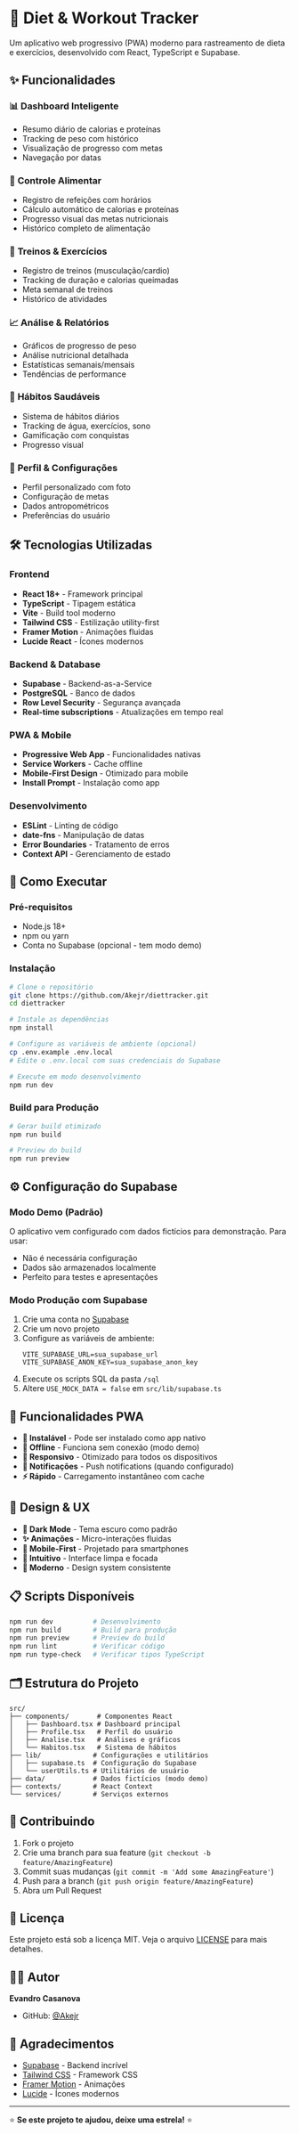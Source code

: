 # 🎯 Diet & Workout Tracker

Um aplicativo web progressivo (PWA) moderno para rastreamento de dieta e exercícios, desenvolvido com React, TypeScript e Supabase.

## ✨ Funcionalidades

### 📊 **Dashboard Inteligente**
- Resumo diário de calorias e proteínas
- Tracking de peso com histórico
- Visualização de progresso com metas
- Navegação por datas

### 🥗 **Controle Alimentar**
- Registro de refeições com horários
- Cálculo automático de calorias e proteínas
- Progresso visual das metas nutricionais
- Histórico completo de alimentação

### 💪 **Treinos & Exercícios**
- Registro de treinos (musculação/cardio)
- Tracking de duração e calorias queimadas
- Meta semanal de treinos
- Histórico de atividades

### 📈 **Análise & Relatórios**
- Gráficos de progresso de peso
- Análise nutricional detalhada
- Estatísticas semanais/mensais
- Tendências de performance

### 🎯 **Hábitos Saudáveis**
- Sistema de hábitos diários
- Tracking de água, exercícios, sono
- Gamificação com conquistas
- Progresso visual

### 👤 **Perfil & Configurações**
- Perfil personalizado com foto
- Configuração de metas
- Dados antropométricos
- Preferências do usuário

## 🛠️ Tecnologias Utilizadas

### **Frontend**
- **React 18+** - Framework principal
- **TypeScript** - Tipagem estática
- **Vite** - Build tool moderno
- **Tailwind CSS** - Estilização utility-first
- **Framer Motion** - Animações fluidas
- **Lucide React** - Ícones modernos

### **Backend & Database**
- **Supabase** - Backend-as-a-Service
- **PostgreSQL** - Banco de dados
- **Row Level Security** - Segurança avançada
- **Real-time subscriptions** - Atualizações em tempo real

### **PWA & Mobile**
- **Progressive Web App** - Funcionalidades nativas
- **Service Workers** - Cache offline
- **Mobile-First Design** - Otimizado para mobile
- **Install Prompt** - Instalação como app

### **Desenvolvimento**
- **ESLint** - Linting de código
- **date-fns** - Manipulação de datas
- **Error Boundaries** - Tratamento de erros
- **Context API** - Gerenciamento de estado

## 🚀 Como Executar

### **Pré-requisitos**
- Node.js 18+ 
- npm ou yarn
- Conta no Supabase (opcional - tem modo demo)

### **Instalação**

```bash
# Clone o repositório
git clone https://github.com/Akejr/diettracker.git
cd diettracker

# Instale as dependências
npm install

# Configure as variáveis de ambiente (opcional)
cp .env.example .env.local
# Edite o .env.local com suas credenciais do Supabase

# Execute em modo desenvolvimento
npm run dev
```

### **Build para Produção**

```bash
# Gerar build otimizado
npm run build

# Preview do build
npm run preview
```

## ⚙️ Configuração do Supabase

### **Modo Demo (Padrão)**
O aplicativo vem configurado com dados fictícios para demonstração. Para usar:
- Não é necessária configuração
- Dados são armazenados localmente
- Perfeito para testes e apresentações

### **Modo Produção com Supabase**
1. Crie uma conta no [Supabase](https://supabase.com)
2. Crie um novo projeto
3. Configure as variáveis de ambiente:
   ```env
   VITE_SUPABASE_URL=sua_supabase_url
   VITE_SUPABASE_ANON_KEY=sua_supabase_anon_key
   ```
4. Execute os scripts SQL da pasta `/sql`
5. Altere `USE_MOCK_DATA = false` em `src/lib/supabase.ts`

## 📱 Funcionalidades PWA

- **📲 Instalável** - Pode ser instalado como app nativo
- **🔄 Offline** - Funciona sem conexão (modo demo)
- **📱 Responsivo** - Otimizado para todos os dispositivos
- **🔔 Notificações** - Push notifications (quando configurado)
- **⚡ Rápido** - Carregamento instantâneo com cache

## 🎨 Design & UX

- **🌙 Dark Mode** - Tema escuro como padrão
- **✨ Animações** - Micro-interações fluidas
- **📱 Mobile-First** - Projetado para smartphones
- **🎯 Intuitivo** - Interface limpa e focada
- **🎨 Moderno** - Design system consistente

## 📋 Scripts Disponíveis

```bash
npm run dev          # Desenvolvimento
npm run build        # Build para produção
npm run preview      # Preview do build
npm run lint         # Verificar código
npm run type-check   # Verificar tipos TypeScript
```

## 🗂️ Estrutura do Projeto

```
src/
├── components/       # Componentes React
│   ├── Dashboard.tsx # Dashboard principal
│   ├── Profile.tsx   # Perfil do usuário
│   ├── Analise.tsx   # Análises e gráficos
│   └── Habitos.tsx   # Sistema de hábitos
├── lib/             # Configurações e utilitários
│   ├── supabase.ts  # Configuração do Supabase
│   └── userUtils.ts # Utilitários de usuário
├── data/            # Dados fictícios (modo demo)
├── contexts/        # React Context
└── services/        # Serviços externos
```

## 🤝 Contribuindo

1. Fork o projeto
2. Crie uma branch para sua feature (`git checkout -b feature/AmazingFeature`)
3. Commit suas mudanças (`git commit -m 'Add some AmazingFeature'`)
4. Push para a branch (`git push origin feature/AmazingFeature`)
5. Abra um Pull Request

## 📄 Licença

Este projeto está sob a licença MIT. Veja o arquivo [LICENSE](LICENSE) para mais detalhes.

## 👨‍💻 Autor

**Evandro Casanova** 
- GitHub: [@Akejr](https://github.com/Akejr)

## 🙏 Agradecimentos

- [Supabase](https://supabase.com) - Backend incrível
- [Tailwind CSS](https://tailwindcss.com) - Framework CSS
- [Framer Motion](https://framer.com/motion) - Animações
- [Lucide](https://lucide.dev) - Ícones modernos

---

⭐ **Se este projeto te ajudou, deixe uma estrela!** ⭐ 